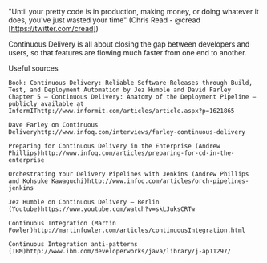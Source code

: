 "Until your pretty code is in production, making money, or doing whatever it does, you've just wasted your time" (Chris Read - @cread [https://twitter.com/cread])

Continuous Delivery is all about closing the gap between developers and users, so that features are flowing much faster from one end to another.



Useful sources

    Book: Continuous Delivery: Reliable Software Releases through Build, Test, and Deployment Automation by Jez Humble and David Farley
    Chapter 5 – Continuous Delivery: Anatomy of the Deployment Pipeline – publicly available at InformIThttp://www.informit.com/articles/article.aspx?p=1621865

    Dave Farley on Continuous Deliveryhttp://www.infoq.com/interviews/farley-continuous-delivery

    Preparing for Continuous Delivery in the Enterprise (Andrew Phillips)http://www.infoq.com/articles/preparing-for-cd-in-the-enterprise

    Orchestrating Your Delivery Pipelines with Jenkins (Andrew Phillips and Kohsuke Kawaguchi)http://www.infoq.com/articles/orch-pipelines-jenkins

    Jez Humble on Continuous Delivery – Berlin (Youtube)https://www.youtube.com/watch?v=skLJuksCRTw

    Continuous Integration (Martin Fowler)http://martinfowler.com/articles/continuousIntegration.html

    Continuous Integration anti-patterns (IBM)http://www.ibm.com/developerworks/java/library/j-ap11297/

